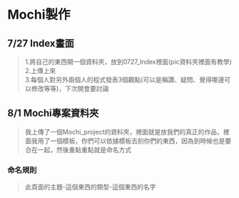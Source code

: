 # Mochi製作
## 7/27 Index畫面
> 1.將自己的東西開一個資料夾，放到0727_Index裡面(pic資料夾裡面有教學)<br>
> 2.上傳上來<br>
> 3.每個人對另外兩個人的程式發表3個觀點(可以是稱讚、疑問、覺得哪邊可以修改等等)，下次開會要討論<br>

## 8/1 Mochi專案資料夾
>我上傳了一個Mochi_project的資料夾，裡面就是放我們的真正的作品，裡面我用了一個模板，你們可以依據模板去刻你們的東西，因為到時候也是要合在一起，然後重點重點就是命名方式

### 命名規則
>此頁面的主題-這個東西的類型-這個東西的名字
